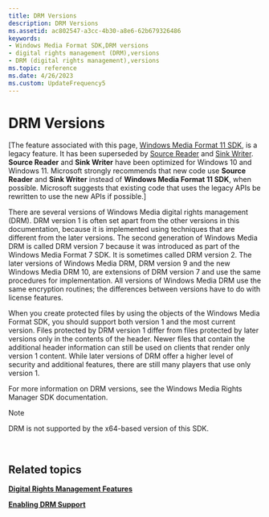 ```yaml
---
title: DRM Versions
description: DRM Versions
ms.assetid: ac802547-a3cc-4b30-a8e6-62b679326486
keywords:
- Windows Media Format SDK,DRM versions
- digital rights management (DRM),versions
- DRM (digital rights management),versions
ms.topic: reference
ms.date: 4/26/2023
ms.custom: UpdateFrequency5
---
```


# DRM Versions

\[The feature associated with this page, [Windows Media Format 11 SDK](/windows/win32/wmformat/windows-media-format-11-sdk), is a legacy feature. It has been superseded by [Source Reader](/windows/win32/medfound/source-reader) and [Sink Writer](/windows/win32/medfound/sink-writer). **Source Reader** and **Sink Writer** have been optimized for Windows 10 and Windows 11. Microsoft strongly recommends that new code use **Source Reader** and **Sink Writer** instead of **Windows Media Format 11 SDK**, when possible. Microsoft suggests that existing code that uses the legacy APIs be rewritten to use the new APIs if possible.\]

There are several versions of Windows Media digital rights management (DRM). DRM version 1 is often set apart from the other versions in this documentation, because it is implemented using techniques that are different from the later versions. The second generation of Windows Media DRM is called DRM version 7 because it was introduced as part of the Windows Media Format 7 SDK. It is sometimes called DRM version 2. The later versions of Windows Media DRM, DRM version 9 and the new Windows Media DRM 10, are extensions of DRM version 7 and use the same procedures for implementation. All versions of Windows Media DRM use the same encryption routines; the differences between versions have to do with license features.

When you create protected files by using the objects of the Windows Media Format SDK, you should support both version 1 and the most current version. Files protected by DRM version 1 differ from files protected by later versions only in the contents of the header. Newer files that contain the additional header information can still be used on clients that render only version 1 content. While later versions of DRM offer a higher level of security and additional features, there are still many players that use only version 1.

For more information on DRM versions, see the Windows Media Rights Manager SDK documentation.

> [!Note]  
> DRM is not supported by the x64-based version of this SDK.

 

## Related topics

<dl> <dt>

[**Digital Rights Management Features**](digital-rights-management-features.md)
</dt> <dt>

[**Enabling DRM Support**](enabling-drm-support.md)
</dt> </dl>

 

 





